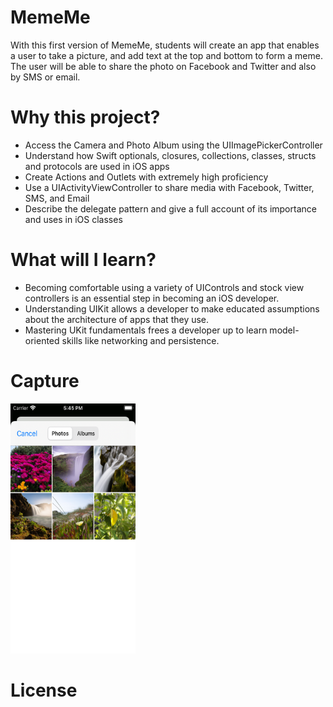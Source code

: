 # MemeMe
With this first version of MemeMe, students will create an app that enables a user to take a picture, and add text at the top and bottom to form a meme. The user will be able to share the photo on Facebook and Twitter and also by SMS or email.

# Why this project?
- Access the Camera and Photo Album using the UIImagePickerController
- Understand how Swift optionals, closures, collections, classes, structs and protocols are used in iOS apps
- Create Actions and Outlets with extremely high proficiency
- Use a UIActivityViewController to share media with Facebook, Twitter, SMS, and Email
- Describe the delegate pattern and give a full account of its importance and uses in iOS classes

# What will I learn?
- Becoming comfortable using a variety of UIControls and stock view controllers is an essential step in becoming an iOS developer.
- Understanding UIKit allows a developer to make educated assumptions about the architecture of apps that they use.
- Mastering UKit fundamentals frees a developer up to learn model-oriented skills like networking and persistence.

# Capture

<img src="https://github.com/skyme32/MemeMe/blob/main/capture/Simulator%20Screen%20Shot%20-%20iPod%20touch%20(7th%20generation)%20-%202021-10-30%20at%2017.45.21.png" width="200" height="400" />

# License
